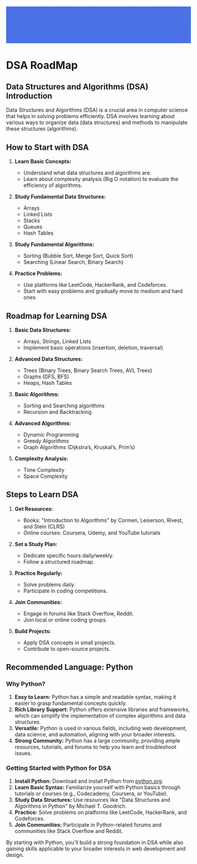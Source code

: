 [![MasterHead](https://github.com/Auspicious-EX/DSA/blob/main/IMG/Banner.gif?raw=true)](https://)


# DSA RoadMap

## Data Structures and Algorithms (DSA) Introduction

Data Structures and Algorithms (DSA) is a crucial area in computer science that helps in solving problems efficiently. DSA involves learning about various ways to organize data (data structures) and methods to manipulate these structures (algorithms).

## How to Start with DSA

1. **Learn Basic Concepts:**
   - Understand what data structures and algorithms are.
   - Learn about complexity analysis (Big O notation) to evaluate the efficiency of algorithms.

2. **Study Fundamental Data Structures:**
   - Arrays
   - Linked Lists
   - Stacks
   - Queues
   - Hash Tables

3. **Study Fundamental Algorithms:**
   - Sorting (Bubble Sort, Merge Sort, Quick Sort)
   - Searching (Linear Search, Binary Search)

4. **Practice Problems:**
   - Use platforms like LeetCode, HackerRank, and Codeforces.
   - Start with easy problems and gradually move to medium and hard ones.

## Roadmap for Learning DSA

1. **Basic Data Structures:**
   - Arrays, Strings, Linked Lists
   - Implement basic operations (insertion, deletion, traversal)

2. **Advanced Data Structures:**
   - Trees (Binary Trees, Binary Search Trees, AVL Trees)
   - Graphs (DFS, BFS)
   - Heaps, Hash Tables

3. **Basic Algorithms:**
   - Sorting and Searching algorithms
   - Recursion and Backtracking

4. **Advanced Algorithms:**
   - Dynamic Programming
   - Greedy Algorithms
   - Graph Algorithms (Dijkstra’s, Kruskal’s, Prim’s)

5. **Complexity Analysis:**
   - Time Complexity
   - Space Complexity

## Steps to Learn DSA

1. **Get Resources:**
   - Books: "Introduction to Algorithms" by Cormen, Leiserson, Rivest, and Stein (CLRS)
   - Online courses: Coursera, Udemy, and YouTube tutorials

2. **Set a Study Plan:**
   - Dedicate specific hours daily/weekly.
   - Follow a structured roadmap.

3. **Practice Regularly:**
   - Solve problems daily.
   - Participate in coding competitions.

4. **Join Communities:**
   - Engage in forums like Stack Overflow, Reddit.
   - Join local or online coding groups.

5. **Build Projects:**
   - Apply DSA concepts in small projects.
   - Contribute to open-source projects.

## Recommended Language: Python

### Why Python?

1. **Easy to Learn:** Python has a simple and readable syntax, making it easier to grasp fundamental concepts quickly.
2. **Rich Library Support:** Python offers extensive libraries and frameworks, which can simplify the implementation of complex algorithms and data structures.
3. **Versatile:** Python is used in various fields, including web development, data science, and automation, aligning with your broader interests.
4. **Strong Community:** Python has a large community, providing ample resources, tutorials, and forums to help you learn and troubleshoot issues.

### Getting Started with Python for DSA

1. **Install Python:** Download and install Python from [python.org](https://www.python.org/).
2. **Learn Basic Syntax:** Familiarize yourself with Python basics through tutorials or courses (e.g., Codecademy, Coursera, or YouTube).
3. **Study Data Structures:** Use resources like "Data Structures and Algorithms in Python" by Michael T. Goodrich.
4. **Practice:** Solve problems on platforms like LeetCode, HackerRank, and Codeforces.
5. **Join Communities:** Participate in Python-related forums and communities like Stack Overflow and Reddit.

By starting with Python, you'll build a strong foundation in DSA while also gaining skills applicable to your broader interests in web development and design.

